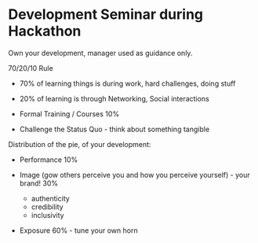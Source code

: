 # Development Seminar during Hackathon

Own your development, manager used as guidance only. 

70/20/10 Rule
- 70% of learning things is during work, hard challenges, doing stuff
- 20% of learning is through Networking, Social interactions
- Formal Training / Courses 10%


- Challenge the Status Quo - think about something tangible

Distribution of the pie, of your development:
- Performance 10%
- Image (gow others perceive you and how you perceive yourself) - your brand! 30%
   - authenticity
   - credibility
   - inclusivity

- Exposure 60% - tune your own horn